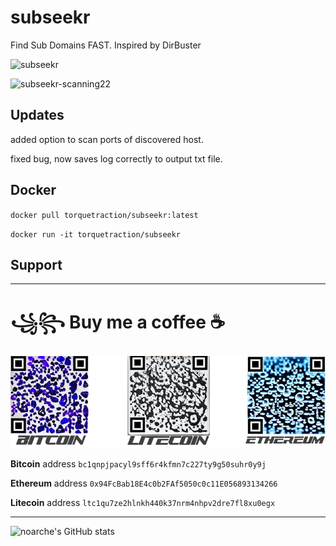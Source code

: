 # subseekr

Find Sub Domains FAST. Inspired by DirBuster

![subseekr](https://github.com/user-attachments/assets/1e301ca9-b5f3-4b92-a7a1-6d34d076b94b)

![subseekr-scanning22](https://github.com/user-attachments/assets/efc7ad42-4a6e-4b0c-9ae0-808600484656)


## Updates

added option to scan ports of discovered host. 

fixed bug, now saves log correctly to output txt file.

## Docker

`docker pull torquetraction/subseekr:latest`

`docker run -it torquetraction/subseekr`

## Support


-------------------------------------------------------------------

# ꧁꧂  Buy me a coffee ☕

![qrCode](https://raw.githubusercontent.com/noarche/cd-ripper/main/unrelated-ignore/CryptoQRcodes.png)

**Bitcoin** address `bc1qnpjpacyl9sff6r4kfmn7c227ty9g50suhr0y9j`


**Ethereum** address `0x94FcBab18E4c0b2FAf5050c0c11E056893134266`


**Litecoin** address `ltc1qu7ze2hlnkh440k37nrm4nhpv2dre7fl8xu0egx`



-------------------------------------------------------------------

![noarche's GitHub stats](https://github-readme-stats.vercel.app/api?username=noarche&show_icons=true&theme=transparent)

